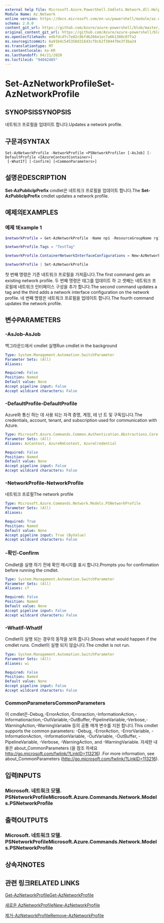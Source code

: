 ```yaml
---
external help file: Microsoft.Azure.PowerShell.Cmdlets.Network.dll-Help.xml
Module Name: Az.Network
online version: https://docs.microsoft.com/en-us/powershell/module/az.network/set-aznetworkprofile
schema: 2.0.0
content_git_url: https://github.com/Azure/azure-powershell/blob/master/src/Network/Network/help/Set-AzNetworkProfile.md
original_content_git_url: https://github.com/Azure/azure-powershell/blob/master/src/Network/Network/help/Set-AzNetworkProfile.md
ms.openlocfilehash: edbfdcdfc7e02c8bfdb266e1ec7a6b1308c07fa2
ms.sourcegitcommit: 6a91b4c545350d316d3cf8c62f384478e3f3ba24
ms.translationtype: MT
ms.contentlocale: ko-KR
ms.lasthandoff: 04/21/2020
ms.locfileid: "94042485"
---
```

# <span data-ttu-id="c0ed6-101">Set-AzNetworkProfile</span><span class="sxs-lookup"><span data-stu-id="c0ed6-101">Set-AzNetworkProfile</span></span>

## <span data-ttu-id="c0ed6-102">SYNOPSIS</span><span class="sxs-lookup"><span data-stu-id="c0ed6-102">SYNOPSIS</span></span>
<span data-ttu-id="c0ed6-103">네트워크 프로필을 업데이트 합니다.</span><span class="sxs-lookup"><span data-stu-id="c0ed6-103">Updates a network profile.</span></span>

## <span data-ttu-id="c0ed6-104">구문과</span><span class="sxs-lookup"><span data-stu-id="c0ed6-104">SYNTAX</span></span>

```
Set-AzNetworkProfile -NetworkProfile <PSNetworkProfile> [-AsJob] [-DefaultProfile <IAzureContextContainer>]
 [-WhatIf] [-Confirm] [<CommonParameters>]
```

## <span data-ttu-id="c0ed6-105">설명은</span><span class="sxs-lookup"><span data-stu-id="c0ed6-105">DESCRIPTION</span></span>
<span data-ttu-id="c0ed6-106">**Set-AzPublicIpPrefix** cmdlet은 네트워크 프로필을 업데이트 합니다.</span><span class="sxs-lookup"><span data-stu-id="c0ed6-106">The **Set-AzPublicIpPrefix** cmdlet updates a network profile.</span></span>

## <span data-ttu-id="c0ed6-107">예제의</span><span class="sxs-lookup"><span data-stu-id="c0ed6-107">EXAMPLES</span></span>

### <span data-ttu-id="c0ed6-108">예제 1</span><span class="sxs-lookup"><span data-stu-id="c0ed6-108">Example 1</span></span>
```powershell
$networkProfile = Get-AzNetworkProfile -Name np1 -ResourceGroupName rg1

$networkProfile.Tags = "TestTag"

$networkProfile.ContainerNetworkInterfaceConfigurations = New-AzNetworkProfileContainerNicConfig -Name cnicconfig1

$networkProfile | Set-AzNetworkProfile
```

<span data-ttu-id="c0ed6-109">첫 번째 명령은 기존 네트워크 프로필을 가져옵니다.</span><span class="sxs-lookup"><span data-stu-id="c0ed6-109">The first command gets an existing network profile.</span></span> <span data-ttu-id="c0ed6-110">두 번째 명령은 태그를 업데이트 하 고 셋째는 네트워크 프로필에 네트워크 인터페이스 구성을 추가 합니다.</span><span class="sxs-lookup"><span data-stu-id="c0ed6-110">The second command updates a tag and the third adds a network interface configuration on the network profile.</span></span> <span data-ttu-id="c0ed6-111">네 번째 명령은 네트워크 프로필을 업데이트 합니다.</span><span class="sxs-lookup"><span data-stu-id="c0ed6-111">The fourth command updates the network profile.</span></span>

## <span data-ttu-id="c0ed6-112">변수</span><span class="sxs-lookup"><span data-stu-id="c0ed6-112">PARAMETERS</span></span>

### <span data-ttu-id="c0ed6-113">-AsJob</span><span class="sxs-lookup"><span data-stu-id="c0ed6-113">-AsJob</span></span>
<span data-ttu-id="c0ed6-114">백그라운드에서 cmdlet 실행</span><span class="sxs-lookup"><span data-stu-id="c0ed6-114">Run cmdlet in the background</span></span>

```yaml
Type: System.Management.Automation.SwitchParameter
Parameter Sets: (All)
Aliases:

Required: False
Position: Named
Default value: None
Accept pipeline input: False
Accept wildcard characters: False
```

### <span data-ttu-id="c0ed6-115">-DefaultProfile</span><span class="sxs-lookup"><span data-stu-id="c0ed6-115">-DefaultProfile</span></span>
<span data-ttu-id="c0ed6-116">Azure와 통신 하는 데 사용 되는 자격 증명, 계정, 테 넌 트 및 구독입니다.</span><span class="sxs-lookup"><span data-stu-id="c0ed6-116">The credentials, account, tenant, and subscription used for communication with Azure.</span></span>

```yaml
Type: Microsoft.Azure.Commands.Common.Authentication.Abstractions.Core.IAzureContextContainer
Parameter Sets: (All)
Aliases: AzContext, AzureRmContext, AzureCredential

Required: False
Position: Named
Default value: None
Accept pipeline input: False
Accept wildcard characters: False
```

### <span data-ttu-id="c0ed6-117">-NetworkProfile</span><span class="sxs-lookup"><span data-stu-id="c0ed6-117">-NetworkProfile</span></span>
<span data-ttu-id="c0ed6-118">네트워크 프로필</span><span class="sxs-lookup"><span data-stu-id="c0ed6-118">The network profile</span></span>

```yaml
Type: Microsoft.Azure.Commands.Network.Models.PSNetworkProfile
Parameter Sets: (All)
Aliases:

Required: True
Position: Named
Default value: None
Accept pipeline input: True (ByValue)
Accept wildcard characters: False
```

### <span data-ttu-id="c0ed6-119">-확인</span><span class="sxs-lookup"><span data-stu-id="c0ed6-119">-Confirm</span></span>
<span data-ttu-id="c0ed6-120">Cmdlet을 실행 하기 전에 확인 메시지를 표시 합니다.</span><span class="sxs-lookup"><span data-stu-id="c0ed6-120">Prompts you for confirmation before running the cmdlet.</span></span>

```yaml
Type: System.Management.Automation.SwitchParameter
Parameter Sets: (All)
Aliases: cf

Required: False
Position: Named
Default value: None
Accept pipeline input: False
Accept wildcard characters: False
```

### <span data-ttu-id="c0ed6-121">-WhatIf</span><span class="sxs-lookup"><span data-stu-id="c0ed6-121">-WhatIf</span></span>
<span data-ttu-id="c0ed6-122">Cmdlet이 실행 되는 경우의 동작을 보여 줍니다.</span><span class="sxs-lookup"><span data-stu-id="c0ed6-122">Shows what would happen if the cmdlet runs.</span></span>
<span data-ttu-id="c0ed6-123">Cmdlet이 실행 되지 않습니다.</span><span class="sxs-lookup"><span data-stu-id="c0ed6-123">The cmdlet is not run.</span></span>

```yaml
Type: System.Management.Automation.SwitchParameter
Parameter Sets: (All)
Aliases: wi

Required: False
Position: Named
Default value: None
Accept pipeline input: False
Accept wildcard characters: False
```

### <span data-ttu-id="c0ed6-124">CommonParameters</span><span class="sxs-lookup"><span data-stu-id="c0ed6-124">CommonParameters</span></span>
<span data-ttu-id="c0ed6-125">이 cmdlet은-Debug,-ErrorAction,-Erroraction,-InformationAction,-Informationaction,-OutVariable,-OutBuffer,-PipelineVariable,-Verbose,-WarningAction,-WarningVariable 등의 공통 매개 변수를 지원 합니다.</span><span class="sxs-lookup"><span data-stu-id="c0ed6-125">This cmdlet supports the common parameters: -Debug, -ErrorAction, -ErrorVariable, -InformationAction, -InformationVariable, -OutVariable, -OutBuffer, -PipelineVariable, -Verbose, -WarningAction, and -WarningVariable.</span></span> <span data-ttu-id="c0ed6-126">자세한 내용은 about_CommonParameters (을 참조 하세요 http://go.microsoft.com/fwlink/?LinkID=113216) .</span><span class="sxs-lookup"><span data-stu-id="c0ed6-126">For more information, see about_CommonParameters (http://go.microsoft.com/fwlink/?LinkID=113216).</span></span>

## <span data-ttu-id="c0ed6-127">입력</span><span class="sxs-lookup"><span data-stu-id="c0ed6-127">INPUTS</span></span>

### <span data-ttu-id="c0ed6-128">Microsoft. 네트워크 모델. PSNetworkProfile</span><span class="sxs-lookup"><span data-stu-id="c0ed6-128">Microsoft.Azure.Commands.Network.Models.PSNetworkProfile</span></span>

## <span data-ttu-id="c0ed6-129">출력</span><span class="sxs-lookup"><span data-stu-id="c0ed6-129">OUTPUTS</span></span>

### <span data-ttu-id="c0ed6-130">Microsoft. 네트워크 모델. PSNetworkProfile</span><span class="sxs-lookup"><span data-stu-id="c0ed6-130">Microsoft.Azure.Commands.Network.Models.PSNetworkProfile</span></span>

## <span data-ttu-id="c0ed6-131">상속자</span><span class="sxs-lookup"><span data-stu-id="c0ed6-131">NOTES</span></span>

## <span data-ttu-id="c0ed6-132">관련 링크</span><span class="sxs-lookup"><span data-stu-id="c0ed6-132">RELATED LINKS</span></span>

[<span data-ttu-id="c0ed6-133">Get-AzNetworkProfile</span><span class="sxs-lookup"><span data-stu-id="c0ed6-133">Get-AzNetworkProfile</span></span>](./Get-AzNetworkProfile.md)

[<span data-ttu-id="c0ed6-134">새로운 AzNetworkProfile</span><span class="sxs-lookup"><span data-stu-id="c0ed6-134">New-AzNetworkProfile</span></span>](./New-AzNetworkProfile.md)

[<span data-ttu-id="c0ed6-135">제거-AzNetworkProfile</span><span class="sxs-lookup"><span data-stu-id="c0ed6-135">Remove-AzNetworkProfile</span></span>](./Remove-AzNetworkProfile.md)
